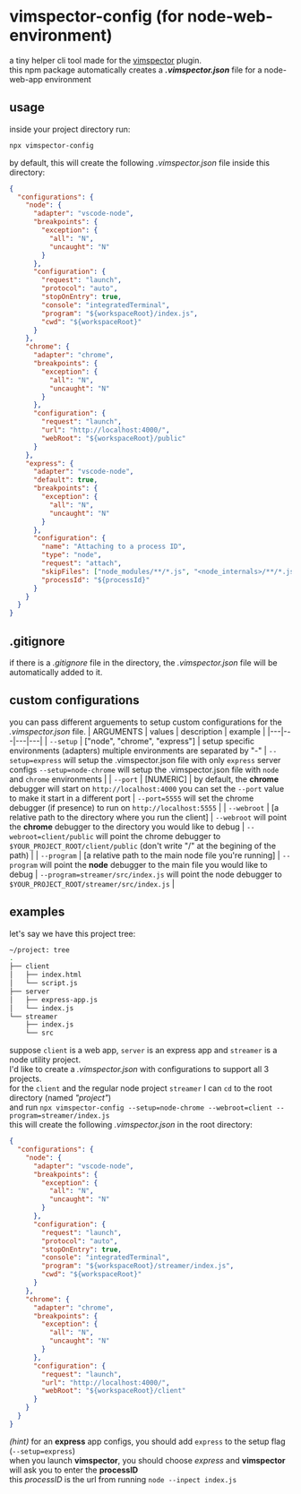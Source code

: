 # vimspector-config (for node-web-environment)
a tiny helper cli tool made for the [vimspector](https://github.com/puremourning/vimspector) plugin.<br />
this npm package automatically creates a ***.vimspector.json*** file for a node-web-app environment

## usage
inside your project directory run:
```bash
npx vimspector-config
```
by default, this will create the following *.vimspector.json* file inside this directory:
```json
{
  "configurations": {
    "node": {
      "adapter": "vscode-node",
      "breakpoints": {
        "exception": {
          "all": "N",
          "uncaught": "N"
        }
      },
      "configuration": {
        "request": "launch",
        "protocol": "auto",
        "stopOnEntry": true,
        "console": "integratedTerminal",
        "program": "${workspaceRoot}/index.js",
        "cwd": "${workspaceRoot}"
      }
    },
    "chrome": {
      "adapter": "chrome",
      "breakpoints": {
        "exception": {
          "all": "N",
          "uncaught": "N"
        }
      },
      "configuration": {
        "request": "launch",
        "url": "http://localhost:4000/",
        "webRoot": "${workspaceRoot}/public"
      }
    },
    "express": {
      "adapter": "vscode-node",
      "default": true,
      "breakpoints": {
        "exception": {
          "all": "N",
          "uncaught": "N"
        }
      },
      "configuration": {
        "name": "Attaching to a process ID",
        "type": "node",
        "request": "attach",
        "skipFiles": ["node_modules/**/*.js", "<node_internals>/**/*.js"],
        "processId": "${processId}"
      }
    }
  }
}
```

## .gitignore
if there is a *.gitignore* file in the directory, the *.vimspector.json* file will be automatically added to it.

## custom configurations
you can pass different arguements to setup custom configurations for the *.vimspector.json* file.
| ARGUMENTS | values | description | example |
|---|---|---|---|
| ```--setup``` | ["node", "chrome", "express"] | setup specific environments (adapters) multiple environments are separated by "-" | ```--setup=express``` will setup the .vimspector.json file with only ```express``` server configs ```--setup=node-chrome``` will setup the .vimspector.json file with  ```node``` and ```chrome``` environments |
| ```--port``` | [NUMERIC] | by default, the **chrome** debugger will start on ```http://localhost:4000``` you can set the ```--port``` value to make it start in a different port | ```--port=5555``` will set the chrome debugger (if presence) to run on ```http://localhost:5555``` |
| ```--webroot``` | [a relative path to the directory where you run the client] | ```--webroot``` will point the **chrome** debugger to the directory you would like to debug | ```--webroot=client/public``` will point the chrome debugger to ```$YOUR_PROJECT_ROOT/client/public```  (don't write "/" at the begining of the path) |
| ```--program``` | [a relative path to the main node file you're running] | ```--program``` will point the **node** debugger to the main file you would like to debug | ```--program=streamer/src/index.js``` will point the node debugger to ```$YOUR_PROJECT_ROOT/streamer/src/index.js``` |

## examples 

let's say we have this project tree:
```bash
~/project: tree
.
├── client
│   ├── index.html
│   └── script.js
├── server
│   ├── express-app.js
│   └── index.js
└── streamer
    ├── index.js
    └── src
```
suppose ```client``` is a web app, ```server``` is an express app and ```streamer``` is a node utility project.<br />
I'd like to create a *.vimspector.json* with configurations to support all 3 projects.<br />
for the ```client``` and the regular node project ```streamer``` I can ```cd``` to the root directory (named *"project"*)<br />
and run ```npx vimspector-config --setup=node-chrome --webroot=client --program=streamer/index.js```<br />
this will create the following *.vimspector.json* in the root directory: 
```json
{
  "configurations": {
    "node": {
      "adapter": "vscode-node",
      "breakpoints": {
        "exception": {
          "all": "N",
          "uncaught": "N"
        }
      },
      "configuration": {
        "request": "launch",
        "protocol": "auto",
        "stopOnEntry": true,
        "console": "integratedTerminal",
        "program": "${workspaceRoot}/streamer/index.js",
        "cwd": "${workspaceRoot}"
      }
    },
    "chrome": {
      "adapter": "chrome",
      "breakpoints": {
        "exception": {
          "all": "N",
          "uncaught": "N"
        }
      },
      "configuration": {
        "request": "launch",
        "url": "http://localhost:4000/",
        "webRoot": "${workspaceRoot}/client"
      }
    }
  }
}
```
*(hint)*
for an **express** app configs, you should add ```express``` to the setup flag (```--setup=express```)<br/>
when you launch **vimspector**, you should choose *express* and **vimspector** will ask you to enter the **processID** <br/>
this *processID* is the url from running ```node --inpect index.js```
